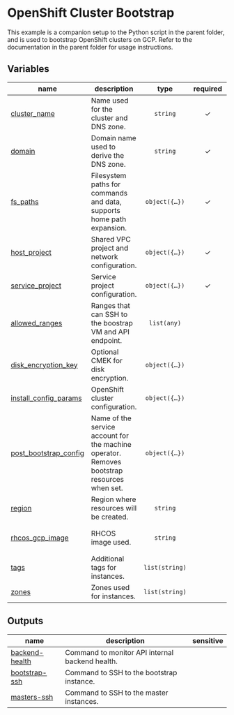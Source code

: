 # OpenShift Cluster Bootstrap

This example is a companion setup to the Python script in the parent folder, and is used to bootstrap OpenShift clusters on GCP. Refer to the documentation in the parent folder for usage instructions.
<!-- BEGIN TFDOC -->

## Variables

| name | description | type | required | default |
|---|---|:---:|:---:|:---:|
| [cluster_name](variables.tf#L23) | Name used for the cluster and DNS zone. | <code>string</code> | ✓ |  |
| [domain](variables.tf#L28) | Domain name used to derive the DNS zone. | <code>string</code> | ✓ |  |
| [fs_paths](variables.tf#L87) | Filesystem paths for commands and data, supports home path expansion. | <code title="object&#40;&#123;&#10;  credentials       &#61; string&#10;  config_dir        &#61; string&#10;  openshift_install &#61; string&#10;  pull_secret       &#61; string&#10;  ssh_key           &#61; string&#10;&#125;&#41;">object&#40;&#123;&#8230;&#125;&#41;</code> | ✓ |  |
| [host_project](variables.tf#L44) | Shared VPC project and network configuration. | <code title="object&#40;&#123;&#10;  default_subnet_name &#61; string&#10;  masters_subnet_name &#61; string&#10;  project_id          &#61; string&#10;  vpc_name            &#61; string&#10;  workers_subnet_name &#61; string&#10;&#125;&#41;">object&#40;&#123;&#8230;&#125;&#41;</code> | ✓ |  |
| [service_project](variables.tf#L124) | Service project configuration. | <code title="object&#40;&#123;&#10;  project_id &#61; string&#10;&#125;&#41;">object&#40;&#123;&#8230;&#125;&#41;</code> | ✓ |  |
| [allowed_ranges](variables.tf#L17) | Ranges that can SSH to the boostrap VM and API endpoint. | <code>list&#40;any&#41;</code> |  | <code>&#91;&#34;10.0.0.0&#47;8&#34;&#93;</code> |
| [disk_encryption_key](variables.tf#L33) | Optional CMEK for disk encryption. | <code title="object&#40;&#123;&#10;  keyring    &#61; string&#10;  location   &#61; string&#10;  name       &#61; string&#10;  project_id &#61; string&#10;&#125;&#41;">object&#40;&#123;&#8230;&#125;&#41;</code> |  | <code>null</code> |
| [install_config_params](variables.tf#L57) | OpenShift cluster configuration. | <code title="object&#40;&#123;&#10;  disk_size &#61; number&#10;  labels    &#61; map&#40;string&#41;&#10;  network &#61; object&#40;&#123;&#10;    cluster     &#61; string&#10;    host_prefix &#61; number&#10;    machine     &#61; string&#10;    service     &#61; string&#10;  &#125;&#41;&#10;  proxy &#61; object&#40;&#123;&#10;    http    &#61; string&#10;    https   &#61; string&#10;    noproxy &#61; string&#10;  &#125;&#41;&#10;&#125;&#41;">object&#40;&#123;&#8230;&#125;&#41;</code> |  | <code title="&#123;&#10;  disk_size &#61; 16&#10;  labels    &#61; &#123;&#125;&#10;  network &#61; &#123;&#10;    cluster     &#61; &#34;10.128.0.0&#47;14&#34;&#10;    host_prefix &#61; 23&#10;    machine     &#61; &#34;10.0.0.0&#47;16&#34;&#10;    service     &#61; &#34;172.30.0.0&#47;16&#34;&#10;  &#125;&#10;  proxy &#61; null&#10;&#125;">&#123;&#8230;&#125;</code> |
| [post_bootstrap_config](variables.tf#L102) | Name of the service account for the machine operator. Removes bootstrap resources when set. | <code title="object&#40;&#123;&#10;  machine_op_sa_prefix &#61; string&#10;&#125;&#41;">object&#40;&#123;&#8230;&#125;&#41;</code> |  | <code>null</code> |
| [region](variables.tf#L110) | Region where resources will be created. | <code>string</code> |  | <code>&#34;europe-west1&#34;</code> |
| [rhcos_gcp_image](variables.tf#L116) | RHCOS image used. | <code>string</code> |  | <code>&#34;projects&#47;rhcos-cloud&#47;global&#47;images&#47;rhcos-47-83-202102090044-0-gcp-x86-64&#34;</code> |
| [tags](variables.tf#L131) | Additional tags for instances. | <code>list&#40;string&#41;</code> |  | <code>&#91;&#34;ssh&#34;&#93;</code> |
| [zones](variables.tf#L137) | Zones used for instances. | <code>list&#40;string&#41;</code> |  | <code>&#91;&#34;b&#34;, &#34;c&#34;, &#34;d&#34;&#93;</code> |

## Outputs

| name | description | sensitive |
|---|---|:---:|
| [backend-health](outputs.tf#L17) | Command to monitor API internal backend health. |  |
| [bootstrap-ssh](outputs.tf#L27) | Command to SSH to the bootstrap instance. |  |
| [masters-ssh](outputs.tf#L37) | Command to SSH to the master instances. |  |

<!-- END TFDOC -->
